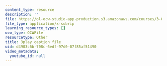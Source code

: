 ```yaml
---
content_type: resource
description: ''
file: https://ol-ocw-studio-app-production.s3.amazonaws.com/courses/3-091-introduction-to-solid-state-chemistry-fall-2018/d4903c6b708c6edf97d007f85af51490_z1jwo8iXZP4.srt
file_type: application/x-subrip
learning_resource_types: []
ocw_type: OCWFile
resourcetype: Other
title: 3play caption file
uid: d4903c6b-708c-6edf-97d0-07f85af51490
video_metadata:
  youtube_id: null
---
```

